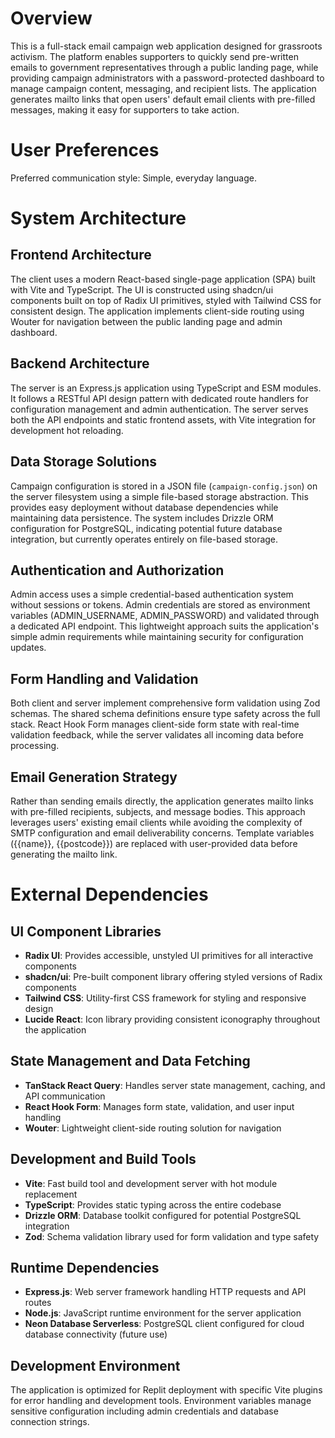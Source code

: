# Overview

This is a full-stack email campaign web application designed for grassroots activism. The platform enables supporters to quickly send pre-written emails to government representatives through a public landing page, while providing campaign administrators with a password-protected dashboard to manage campaign content, messaging, and recipient lists. The application generates mailto links that open users' default email clients with pre-filled messages, making it easy for supporters to take action.

# User Preferences

Preferred communication style: Simple, everyday language.

# System Architecture

## Frontend Architecture
The client uses a modern React-based single-page application (SPA) built with Vite and TypeScript. The UI is constructed using shadcn/ui components built on top of Radix UI primitives, styled with Tailwind CSS for consistent design. The application implements client-side routing using Wouter for navigation between the public landing page and admin dashboard.

## Backend Architecture
The server is an Express.js application using TypeScript and ESM modules. It follows a RESTful API design pattern with dedicated route handlers for configuration management and admin authentication. The server serves both the API endpoints and static frontend assets, with Vite integration for development hot reloading.

## Data Storage Solutions
Campaign configuration is stored in a JSON file (`campaign-config.json`) on the server filesystem using a simple file-based storage abstraction. This provides easy deployment without database dependencies while maintaining data persistence. The system includes Drizzle ORM configuration for PostgreSQL, indicating potential future database integration, but currently operates entirely on file-based storage.

## Authentication and Authorization
Admin access uses a simple credential-based authentication system without sessions or tokens. Admin credentials are stored as environment variables (ADMIN_USERNAME, ADMIN_PASSWORD) and validated through a dedicated API endpoint. This lightweight approach suits the application's simple admin requirements while maintaining security for configuration updates.

## Form Handling and Validation
Both client and server implement comprehensive form validation using Zod schemas. The shared schema definitions ensure type safety across the full stack. React Hook Form manages client-side form state with real-time validation feedback, while the server validates all incoming data before processing.

## Email Generation Strategy
Rather than sending emails directly, the application generates mailto links with pre-filled recipients, subjects, and message bodies. This approach leverages users' existing email clients while avoiding the complexity of SMTP configuration and email deliverability concerns. Template variables ({{name}}, {{postcode}}) are replaced with user-provided data before generating the mailto link.

# External Dependencies

## UI Component Libraries
- **Radix UI**: Provides accessible, unstyled UI primitives for all interactive components
- **shadcn/ui**: Pre-built component library offering styled versions of Radix components
- **Tailwind CSS**: Utility-first CSS framework for styling and responsive design
- **Lucide React**: Icon library providing consistent iconography throughout the application

## State Management and Data Fetching
- **TanStack React Query**: Handles server state management, caching, and API communication
- **React Hook Form**: Manages form state, validation, and user input handling
- **Wouter**: Lightweight client-side routing solution for navigation

## Development and Build Tools
- **Vite**: Fast build tool and development server with hot module replacement
- **TypeScript**: Provides static typing across the entire codebase
- **Drizzle ORM**: Database toolkit configured for potential PostgreSQL integration
- **Zod**: Schema validation library used for form validation and type safety

## Runtime Dependencies
- **Express.js**: Web server framework handling HTTP requests and API routes
- **Node.js**: JavaScript runtime environment for the server application
- **Neon Database Serverless**: PostgreSQL client configured for cloud database connectivity (future use)

## Development Environment
The application is optimized for Replit deployment with specific Vite plugins for error handling and development tools. Environment variables manage sensitive configuration including admin credentials and database connection strings.